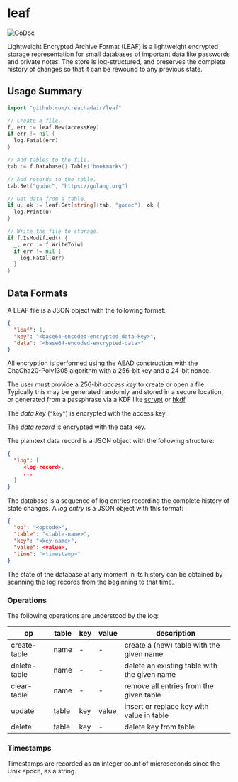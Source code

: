 # leaf

[![GoDoc](https://img.shields.io/static/v1?label=godoc&message=reference&color=white)](https://pkg.go.dev/github.com/creachadair/leaf)

Lightweight Encrypted Archive Format (LEAF) is a lightweight encrypted storage representation for small databases of important data like passwords and private notes. The store is log-structured, and preserves the complete history of changes so that it can be rewound to any previous state.

## Usage Summary

```go
import "github.com/creachadair/leaf"

// Create a file.
f, err := leaf.New(accessKey)
if err != nil {
  log.Fatal(err)
}

// Add tables to the file.
tab := f.Database().Table("bookmarks")

// Add records to the table.
tab.Set("godoc", "https://golang.org")

// Get data from a table.
if u, ok := leaf.Get[string](tab, "godoc"); ok {
  log.Print(u)
}

// Write the file to storage.
if f.IsModified() {
  _, err := f.WriteTo(w)
  if err != nil {
    log.Fatal(err)
  }
}
```

## Data Formats

A LEAF file is a JSON object with the following format:

```json
{
  "leaf": 1,
  "key": "<base64-encoded-encrypted-data-key>",
  "data": "<base64-encoded-encrypted-data>"
}
```

All encryption is performed using the AEAD construction with the ChaCha20-Poly1305 algorithm with a 256-bit key and a 24-bit nonce.

The user must provide a 256-bit _access key_ to create or open a file. Typically this may be generated randomly and stored in a secure location, or generated from a passphrase via a KDF like [scrypt](https://en.wikipedia.org/wiki/Scrypt) or [hkdf](https://en.wikipedia.org/wiki/HKDF).

The _data key_ (`"key"`) is encrypted with the access key.

The _data record_ is encrypted with the data key.

The plaintext data record is a JSON object with the following structure:

```json
{
  "log": [
     <log-record>,
     ...
  ]
}
```

The database is a sequence of log entries recording the complete history of state changes. A _log entry_ is a JSON object with this format:

```json
{
  "op": "<opcode>",
  "table": "<table-name>",
  "key": "<key-name>",
  "value": <value>,
  "time": "<timestamp>"
}
```

The state of the database at any moment in its history can be obtained by scanning the log records from the beginning to that time.

### Operations

The following operations are understood by the log:

| op           | table | key | value | description                                  |
|--------------|-------|-----|-------|----------------------------------------------|
| create-table | name  | -   | -     | create a (new) table with the given name     |
| delete-table | name  | -   | -     | delete an existing table with the given name |
| clear-table  | name  | -   | -     | remove all entries from the given table      |
| update       | table | key | value | insert or replace key with value in table    |
| delete       | table | key | -     | delete key from table                        |

### Timestamps

Timestamps are recorded as an integer count of microseconds since the Unix epoch, as a string.
